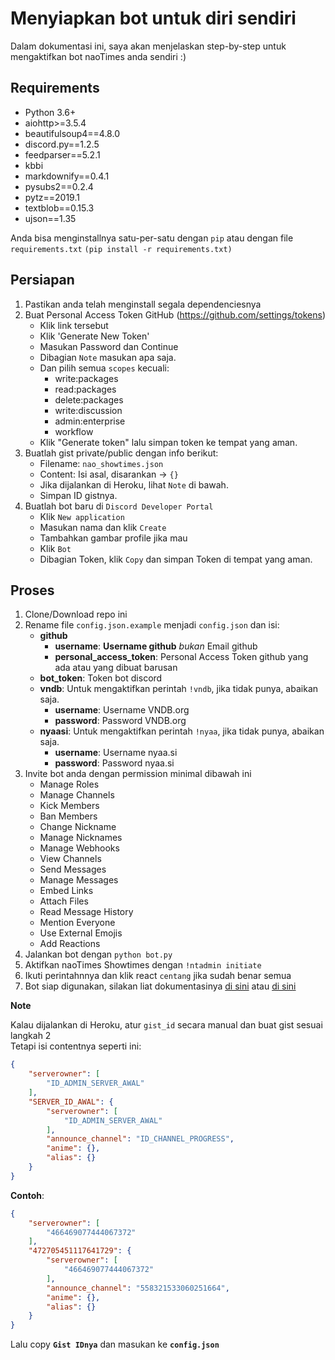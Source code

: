 # Menyiapkan bot untuk diri sendiri

Dalam dokumentasi ini, saya akan menjelaskan step-by-step untuk mengaktifkan bot naoTimes anda sendiri :)

## Requirements

- Python 3.6+
- aiohttp>=3.5.4
- beautifulsoup4==4.8.0
- discord.py==1.2.5
- feedparser==5.2.1
- kbbi
- markdownify==0.4.1
- pysubs2==0.2.4
- pytz==2019.1
- textblob==0.15.3
- ujson==1.35

Anda bisa menginstallnya satu-per-satu dengan `pip` atau dengan file `requirements.txt` `(pip install -r requirements.txt)`

## Persiapan
1. Pastikan anda telah menginstall segala dependenciesnya
2. Buat Personal Access Token GitHub (https://github.com/settings/tokens)
    - Klik link tersebut
    - Klik 'Generate New Token'
    - Masukan Password dan Continue
    - Dibagian `Note` masukan apa saja.
    - Dan pilih semua `scopes` kecuali:
        - write:packages
        - read:packages
        - delete:packages
        - write:discussion
        - admin:enterprise
        - workflow
    - Klik "Generate token" lalu simpan token ke tempat yang aman.
3. Buatlah gist private/public dengan info berikut:
    - Filename: `nao_showtimes.json`
    - Content: Isi asal, disarankan -> `{}`
    - Jika dijalankan di Heroku, lihat `Note` di bawah.
    - Simpan ID gistnya.
4. Buatlah bot baru di `Discord Developer Portal`
    - Klik `New application`
    - Masukan nama dan klik `Create`
    - Tambahkan gambar profile jika mau
    - Klik `Bot`
    - Dibagian Token, klik `Copy` dan simpan Token di tempat yang aman.

## Proses
1. Clone/Download repo ini
2. Rename file `config.json.example` menjadi `config.json` dan isi:
    - **github**
        - **username**: **Username github** *bukan* Email github
        - **personal_access_token**: Personal Access Token github yang ada atau yang dibuat barusan
    - **bot_token**: Token bot discord
    - **vndb**: Untuk mengaktifkan perintah `!vndb`, jika tidak punya, abaikan saja.
        - **username**: Username VNDB.org
        - **password**: Password VNDB.org
    - **nyaasi**: Untuk mengaktifkan perintah `!nyaa`, jika tidak punya, abaikan saja.
        - **username**: Username nyaa.si
        - **password**: Password nyaa.si
3. Invite bot anda dengan permission minimal dibawah ini
    - Manage Roles
    - Manage Channels
    - Kick Members
    - Ban Members
    - Change Nickname
    - Manage Nicknames
    - Manage Webhooks
    - View Channels
    - Send Messages
    - Manage Messages
    - Embed Links
    - Attach Files
    - Read Message History
    - Mention Everyone
    - Use External Emojis
    - Add Reactions
4. Jalankan bot dengan `python bot.py`
5. Aktifkan naoTimes Showtimes dengan `!ntadmin initiate`
6. Ikuti perintahnnya dan klik react `centang` jika sudah benar semua
7. Bot siap digunakan, silakan liat dokumentasinya [di sini](https://blog.n4o.xyz/blog/naotimes/) atau [di sini](DOKUMENTASI.md)

**Note**

Kalau dijalankan di Heroku, atur `gist_id` secara manual dan buat gist sesuai langkah 2<br>
Tetapi isi contentnya seperti ini:
```json
{
    "serverowner": [
        "ID_ADMIN_SERVER_AWAL"
    ],
    "SERVER_ID_AWAL": {
        "serverowner": [
            "ID_ADMIN_SERVER_AWAL"
        ],
        "announce_channel": "ID_CHANNEL_PROGRESS",
        "anime": {},
        "alias": {}
    }
}
```

**Contoh**:
```json
{
    "serverowner": [
        "466469077444067372"
    ],
    "472705451117641729": {
        "serverowner": [
            "466469077444067372"
        ],
        "announce_channel": "558321533060251664",
        "anime": {},
        "alias": {}
    }
}
```

Lalu copy **`Gist IDnya`** dan masukan ke **`config.json`**

